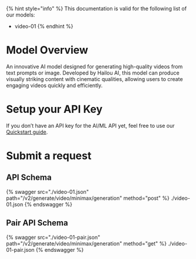 [#references:start]: <> ({ "template": "openapi" })
{% hint style="info" %}
This documentation is valid for the following list of our models:
* video-01
{% endhint %}

# Model Overview
An innovative AI model designed for generating high-quality videos from text prompts or image. Developed by Hailou AI, this model can produce visually striking content with cinematic qualities, allowing users to create engaging videos quickly and efficiently.

# Setup your API Key
If you don’t have an API key for the AI/ML API yet, feel free to use our [Quickstart guide](https://docs.aimlapi.com/quickstart/setting-up).

# Submit a request
## API Schema
{% swagger src="./video-01.json" path="/v2/generate/video/minimax/generation" method="post" %}
./video-01.json
{% endswagger %}

## Pair API Schema
{% swagger src="./video-01-pair.json" path="/v2/generate/video/minimax/generation" method="get" %}
./video-01-pair.json
{% endswagger %}

[#references:end]: <> ({})
